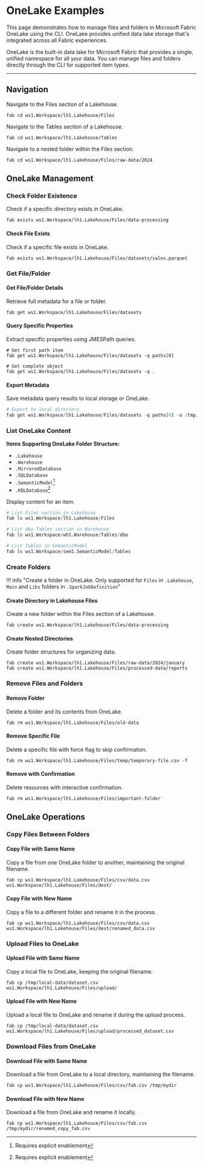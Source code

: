 # OneLake Examples

This page demonstrates how to manage files and folders in Microsoft Fabric OneLake using the CLI. OneLake provides unified data lake storage that's integrated across all Fabric experiences.

OneLake is the built-in data lake for Microsoft Fabric that provides a single, unified namespace for all your data. You can manage files and folders directly through the CLI for supported item types.

---


## Navigation

Navigate to the Files section of a Lakehouse.

```
fab cd ws1.Workspace/lh1.Lakehouse/Files
```

Navigate to the Tables section of a Lakehouse.

```
fab cd ws1.Workspace/lh1.Lakehouse/Tables
```

Navigate to a nested folder within the Files section.

```
fab cd ws1.Workspace/lh1.Lakehouse/Files/raw-data/2024
```

## OneLake Management

### Check Folder Existence

Check if a specific directory exists in OneLake.

```
fab exists ws1.Workspace/lh1.Lakehouse/Files/data-processing
```

#### Check File Exists

Check if a specific file exists in OneLake.

```
fab exists ws1.Workspace/lh1.Lakehouse/Files/datasets/sales.parquet
```

### Get File/Folder

#### Get File/Folder Details

Retrieve full metadata for a file or folder.

```
fab get ws1.Workspace/lh1.Lakehouse/Files/datasets
```

#### Query Specific Properties

Extract specific properties using JMESPath queries.

```
# Get first path item
fab get ws1.Workspace/lh1.Lakehouse/Files/datasets -q paths[0]

# Get complete object
fab get ws1.Workspace/lh1.Lakehouse/Files/datasets -q .
```

#### Export Metadata

Save metadata query results to local storage or OneLake.

```py
# Export to local directory
fab get ws1.Workspace/lh1.Lakehouse/Files/datasets -q paths[0] -o /tmp/metadata
```

### List OneLake Content

**Items Supporting OneLake Folder Structure:**

- `.Lakehouse`
- `.Warehouse`
- `.MirroredDatabase`
- `.SQLDatabase`
- `.SemanticModel`[^1]
- `.KQLDatabase`[^1]

[^1]: Requires explicit enablement


Display content for an item.

```py
# List Files section in Lakehouse
fab ls ws1.Workspace/lh1.Lakehouse/Files

# List dbo Tables section in Warehouse
fab ls ws1.Workspace/wh1.Warehouse/Tables/dbo

# List Tables in SemanticModel
fab ls ws1.Workspace/sem1.SemanticModel/Tables
```

### Create Folders

!!! info "Create a folder in OneLake. Only supported for `Files` in `.Lakehouse`, `Main` and `Libs` folders in `.SparkJobDefinition`"

#### Create Directory in Lakehouse Files

Create a new folder within the Files section of a Lakehouse.

```
fab create ws1.Workspace/lh1.Lakehouse/Files/data-processing
```

#### Create Nested Directories

Create folder structures for organizing data.

```
fab create ws1.Workspace/lh1.Lakehouse/Files/raw-data/2024/january
fab create ws1.Workspace/lh1.Lakehouse/Files/processed-data/reports
```

### Remove Files and Folders

#### Remove Folder

Delete a folder and its contents from OneLake.

```
fab rm ws1.Workspace/lh1.Lakehouse/Files/old-data
```

#### Remove Specific File

Delete a specific file with force flag to skip confirmation.

```
fab rm ws1.Workspace/lh1.Lakehouse/Files/temp/temporary-file.csv -f
```

#### Remove with Confirmation

Delete resources with interactive confirmation.

```
fab rm ws1.Workspace/lh1.Lakehouse/Files/important-folder
```

## OneLake Operations

### Copy Files Between Folders

#### Copy File with Same Name

Copy a file from one OneLake folder to another, maintaining the original filename.

```
fab cp ws1.Workspace/lh1.Lakehouse/Files/csv/data.csv ws1.Workspace/lh1.Lakehouse/Files/dest/
```

#### Copy File with New Name

Copy a file to a different folder and rename it in the process.

```
fab cp ws1.Workspace/lh1.Lakehouse/Files/csv/data.csv ws1.Workspace/lh1.Lakehouse/Files/dest/renamed_data.csv
```


### Upload Files to OneLake

#### Upload File with Same Name

Copy a local file to OneLake, keeping the original filename.

```
fab cp /tmp/local-data/dataset.csv ws1.Workspace/lh1.Lakehouse/Files/upload/
```

#### Upload File with New Name

Upload a local file to OneLake and rename it during the upload process.

```
fab cp /tmp/local-data/dataset.csv ws1.Workspace/lh1.Lakehouse/Files/upload/processed_dataset.csv
```

### Download Files from OneLake

#### Download File with Same Name

Download a file from OneLake to a local directory, maintaining the filename.

```
fab cp ws1.Workspace/lh1.Lakehouse/Files/csv/fab.csv /tmp/mydir
```

#### Download File with New Name

Download a file from OneLake and rename it locally.

```
fab cp ws1.Workspace/lh1.Lakehouse/Files/csv/fab.csv /tmp/mydir/renamed_copy_fab.csv
```